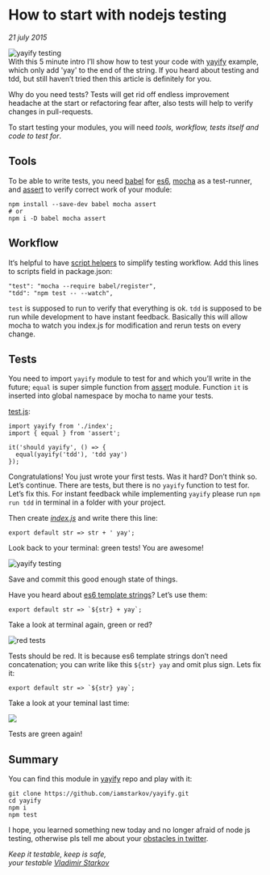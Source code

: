 # How to start with nodejs testing

_21 july 2015_

![yayify testing](https://i.imgur.com/Fe1uwiv.png)  
With this 5 minute intro I’ll show how to test your code with [yayify][yayify] example, which only add 'yay' to the end of the string. If you heard about testing and tdd, but still haven’t tried then this article is definitely for you.


Why do you need tests? Tests will get rid off endless improvement headache  at the start or refactoring fear after, also tests will help to verify changes in pull-requests.

To start testing your modules, you will need _tools, workflow, tests itself and code to test for_.

## Tools

To be able to write tests, you need [babel][babel] for [es6][es6], [mocha][mocha] as a test-runner, and [assert][assert] to verify correct work of your module:

    npm install --save-dev babel mocha assert
    # or
    npm i -D babel mocha assert

## Workflow

It‘s helpful to have [script helpers](fav-npm-scripts) to simplify testing workflow. Add this lines to scripts field in package.json:

    "test": "mocha --require babel/register",
    "tdd": "npm test -- --watch",

`test` is supposed to run to verify that everything is ok. `tdd` is supposed to be run while development to have instant feedback. Basically this will allow mocha to watch you index.js for modification and rerun tests on every change.

## Tests

You need to import `yayify` module to test for and which you’ll write in the future; `equal` is super simple function from [assert][assert] module. Function `it` is inserted into global namespace by mocha to name your tests.

[test.js][test.js]:

    import yayify from './index';
    import { equal } from 'assert';

    it('should yayify', () => {
      equal(yayify('tdd'), 'tdd yay')
    });

Congratulations! You just wrote your first tests. Was it hard? Don’t think so. Let’s continue. There are tests, but there is no `yayify` function to test for. Let’s fix this. For instant feedback while implementing `yayify` please run `npm run tdd` in terminal in a folder with your project.

Then create _[index.js][index.js]_ and write there this line:

    export default str => str + ' yay';

Look back to your terminal: green tests! You are awesome!

![yayify testing](https://i.imgur.com/Fe1uwiv.png)

Save and commit this good enough state of things.

Have you heard about [es6 template strings][template-strings]? Let’s use them:

    export default str => `${str} + yay`;

Take a look at terminal again, green or red?

![red tests](https://i.imgur.com/cLGlAfB.png)

Tests should be red. It is because es6 template strings don’t need concatenation; you can write like this `${str} yay` and omit plus sign. Lets fix it:

    export default str => `${str} yay`;

Take a look at your teminal last time:

![](https://i.imgur.com/Jb4kWAN.png)

Tests are green again!

## Summary

You can find this module in [yayify][yayify] repo and play with it:

    git clone https://github.com/iamstarkov/yayify.git
    cd yayify
    npm i
    npm test

I hope, you learned something new today and no longer afraid of node js testing, otherwise pls tell me about your [obstacles in twitter][twitter].

_Keep it testable, keep is safe,  
your testable [Vladimir Starkov](https://iamstarkov.com)_


[template-strings]: https://github.com/lukehoban/es6features#template-strings
[es6]: https://git.io/es6features
[twitter]: https://twitter.com/iamstarkov
[babel]: https://npmjs.com/package/babel
[mocha]: https://npmjs.com/package/mocha
[assert]: https://npmjs.com/package/assert
[yayify]: https://github.com/iamstarkov/yayify
[fav-npm-scripts]: https://iamstarkov.com/fav-npm-scripts/
[test.js]:https://github.com/iamstarkov/yayify/blob/master/test.js
[index.js]:https://github.com/iamstarkov/yayify/blob/master/index.js

